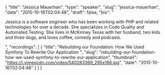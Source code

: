 {
  "title": "Jessica Mauerhan",
  "type": "speaker",
  "slug": "jessica-mauerhan",
  "date": "2015-10-16T02:04:48",
  "draft": false,
  "bio": "<p>Jessica is a software engineer who has been working with PHP and related technologies for over a decade. She specializes in Code Quality and Automated Testing. She lives in McKinney Texas with her husband, two kids and three dogs, and loves coffee, comedy and podcasts.</p>",
  "recordings": [
    {
      "title": "Rebuilding our Foundation: How We Used Symfony To Rewrite Our Application ",
      "slug": "rebuilding-our-foundation-how-we-used-symfony-to-rewrite-our-application",
      "thumbnail": "https://i.vimeocdn.com/video/540283369_295x166.jpg",
      "date": "2015-10-16T02:04:48"
    }
  ]
}
